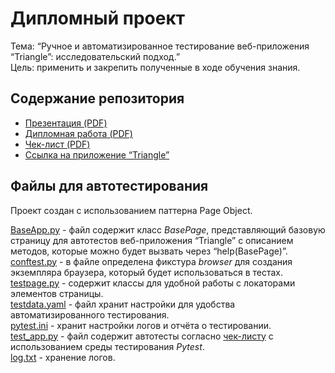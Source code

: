 # Дипломный проект
Тема: “Ручное и автоматизированное тестирование веб-приложения “Triangle”: исследовательский подход.”   
Цель: применить и закрепить полученные в ходе обучения знания.


## Содержание репозитория
- [Презентация (PDF)](https://github.com/1stFunt/Autotest_web_applications/blob/main/Web_application_Triangle/1_presentation.pdf)
- [Дипломная работа (PDF)](https://github.com/1stFunt/Autotest_web_applications/blob/main/Web_application_Triangle/2_project.pdf)
- [Чек-лист (PDF)](https://github.com/1stFunt/Autotest_web_applications/blob/main/Web_application_Triangle/3_check-list.pdf)
- [Ссылка на приложение “Triangle”](https://testpages.eviltester.com/styled/apps/triangle/triangle001.html)

## Файлы для автотестирования
Проект создан с использованием паттерна Page Object.

[BaseApp.py](https://github.com/1stFunt/Autotest_web_applications/blob/main/Web_application_Triangle/BaseApp.py) - файл содержит класс *BasePage*, представляющий базовую
страницу для автотестов веб-приложения “Triangle” с описанием методов, которые
можно будет вызвать через “help(BasePage)”.     
[conftest.py](https://github.com/1stFunt/Autotest_web_applications/blob/main/Web_application_Triangle/conftest.py) - в файле определена фикстура *browser* для создания экземпляра браузера, который будет использоваться в тестах.     
[testpage.py](https://github.com/1stFunt/Autotest_web_applications/blob/main/Web_application_Triangle/testpage.py) - содержит классы для удобной работы с локаторами элементов страницы.    
[testdata.yaml](https://github.com/1stFunt/Autotest_web_applications/blob/main/Web_application_Triangle/testdata.yaml) - файл хранит настройки для удобства автоматизированного тестирования.   
[pytest.ini](https://github.com/1stFunt/Autotest_web_applications/blob/main/Web_application_Triangle/pytest.ini) - хранит настройки логов и отчёта о тестировании.  
[test_app.py](https://github.com/1stFunt/Autotest_web_applications/blob/main/Web_application_Triangle/test_app.py) - файл содержит автотесты согласно [чек-листу](https://github.com/1stFunt/Autotest_web_applications/blob/main/Web_application_Triangle/3_check-list.pdf) с использованием среды тестирования *Pytest*.   
[log.txt](https://github.com/1stFunt/Autotest_web_applications/blob/main/Web_application_Triangle/log.txt) - хранение логов.